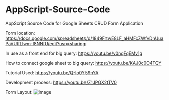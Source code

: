 # AppScript-Source-Code
AppScript Source Code for Google Sheets CRUD Form Application

Form location:
https://docs.google.com/spreadsheets/d/1849FrtwE8LF_aHMFcZWfvDnUuaPaVUtfLlwm-I8NNfU/edit?usp=sharing

In use as a front end for big query:
https://youtu.be/v0ngFqEMv1g

How to connect google sheet to big query:
https://youtu.be/KAJ0c0O4TQY

Tutorial Used:
https://youtu.be/Q-Io0Y59nYA


Development process:
https://youtu.be/Z1JPGX2tTV0


Form Layout:
![image](https://user-images.githubusercontent.com/51284025/132168932-98e1346a-6542-40a4-8dcc-fe9ef29064ec.png)

